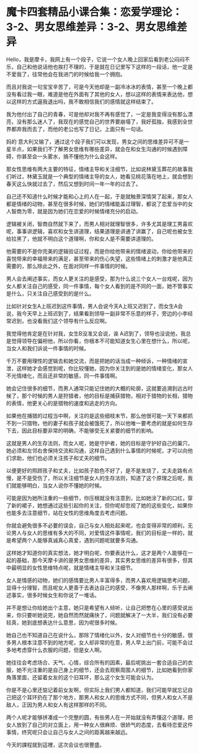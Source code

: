 # 魔卡四套精品小课合集：恋爱学理论：3-2、男女思维差异：3-2、男女思维差异

Hello，我是摩卡，我网上有一个段子，它说一个女人晚上回家后看到老公闷闷不乐，自己和他说话他也挨打不理的，于是就在日记里写下这样的一段话，他一定是不爱我了，往常他会在我进门的时候给我一个拥抱。

而且对我说一句宝宝辛苦了，可是今天他却是一副冷冰冰的表情，甚至一个晚上都没有看过我一眼，难道是他在外面有了其他的女人，想以这样的表情来表达他，想以这样的方式逼我退出吗，我不敢相信我们的感情就这样结束了。

我为他付出了自己的青春，可是他却对我不再有感觉了，一定是我变得没有那么漂亮，没有那么迷人了，我现在的感觉自己的世界要崩塌了，我好孤独，我感到全世界都弃我而去了，而他的老公也写了日记，上面只有一句话。

妈的 意大利又输了，通过这个段子我们可以发现，男女之间的思维差异可不是一星半点，如果我们不了解男女思维有哪些差异，就会在和女生沟通的时候遇到障碍，你甚至会一头雾水，搞不懂他为什么会这样。

那女性思维有两大主要的特征，情绪主导和关注细节，比如说林黛玉葬花的故事我们听过，林黛玉就是一个典型的情绪主导的女人，她看见桃花落在地上，就会想到春天这么快就过去了，然后又想到时间一年一年的过去了。

自己还不知道什么时候才能和心上的人在一起，于是就触景深情哭了起来，那女人都是情绪的动物，甚至在很多时候，她们的情绪能盖过理智，都说了恋爱当中的女人智商为零，就是因为她们在恋爱的时候情绪充分的启动。

逻辑被关闭，智商自然就下来了，而男人相对就理智很多，许多尤其是理工男喜欢呢，事事讲逻辑，喜欢和女生讲道理，结果道理是讲通了讲赢了，自己呢也被女生给拉黑了，他就不明白这个道理啊，你和女人是不需要讲道理的。

他需要的不是你完美的逻辑验证过程，而是你给他带来的情绪波动，你给他带来的喜悦带来的幸福带来的满足，甚至带来的伤心失望，这些情绪上的刺激才是他真正需要的，那么除此之外，在面对同样一件事情的时候。

男人会去阐述事实，而女人更关注的是感受，那为什么说三个女人一台戏呢，因为女人都关注自己的感受，同一件事情，每个女人看到的是不同的一面，她不管事实是什么，只关注自己感受到的是什么。

比如针对女生A上班迟到这件事情，男人会说今天A上班又迟到了，而女生A会说，我今天早上上班迟到了，结果看到领导一副非常不乐意的样子，旁边的小李经常迟到，也没看我们这个领导有什么反应啊。

我觉得他肯定是在针对我，女生B没准又会说，诶 A迟到了，领导也没说他，我总是觉得领导在偏袒他，所以你看，你根本不可能知道女生心里在想什么，所以呢，当女人和我们诉说一件事情的时候。

千万不要用理性的逻辑去和她交流，而是把她的话当成一种倾诉，一种情绪的宣泄，这样她才会感觉到呢，你比较懂她，因为你关注到的是她的情绪变化，那女人不光情绪化，而且还非常的敏感，同一件事情啊。

她会记住很多的细节，而男人通常只能记住她的大概的轮廓，这就要追溯到远古时候了，那个时候的男人是狩猎者，他的目标是捕获猎物，相对于猎物的长相，猎物的表情，他更关心的是猎物的速度和逃走的方向。

如果他在捕猎的过程当中啊，关注的是这些细枝末节，那么他很可能一天下来都抓不到一只猎物，他的妻子和孩子就会被饿死了，所以他唯一要考虑的就是如何生存下去，因此目标要非常的明确，不能够受无关紧要的细节的影响。

这就是男人的生存法则，而女人呢，她是守护者，她的目标是守护好自己的巢穴，她必须和左邻右舍保持交流和沟通，这样自己遇到什么事情的时候呢，才可以向他们求助，他们也必须关注孩子和丈夫的细节。

以便更好的照顾孩子和丈夫，比如孩子脸色不好了，是不是发烧了，丈夫走路有点慢，是不是受伤了，所以关注细节是女人的生存法则，知道了这个原理之后呢，我们就能够明白，当女人说你不懂她的时候。

可能是因为她所注重的一些细节，你压根就没有注意到，比如她涂了新的口红，穿了新的裙子，她想通过这些引起你的关注，但你呢却忽视了她的这些变化，如果你也能多去注意细节，站在女性的思维角度去考虑问题。

你就会避免很多不必要的误会，自己与女人相处起来呢，也会变得非常的顺利，无论男人与女人的思维有多大的不同，对爱情这件事情呢，我们的目标是一样的，就是希望两个人能够真诚真心真爱，遇到问题呢就要多沟通。

这样她才知道你的真实想法，她才明白呢，你要表达什么，这才是两个人能够在一起的基础，那今天摩卡讲的是男女思维的差异，其实男女思维的差异有很多，但其中最明显的女性思维特点呢，就是情绪主导和关注细节。

女人是情感的动物，她们的感情要比男人丰富得多，而男人喜欢用逻辑思考问题，显得十分理智，而且呢女人更善于去表达自己的感受，不像男人那样啊，乐于去阐述事实，很多时候女生和你说了一堆话。

并不是想让你给她出个主意，她只是希望有人倾听，让自己把憋在心里的感受说出来，你只要听她说完，她自然而然就痛快了，问题就解决了一大半，我们没有必要较真，她到底想表达什么意思，因为呢很多时候。

她自己也不知道自己在说什么，那除了情绪化以外，女人对细节也十分的敏感，很多男人根本注意不到的地方呢，女人却非常的在意，男人早上出门前，可能不会过多地考虑穿什么衣服的问题，但是女人啊。

她往往会考虑场合、天气、心情，综合所有的因素，最后呢挑出一套合适自己的衣服，她不光注重的是自己身上的细节，还会去观察周围人的细节，比如她看到你家角落里面，还留着女友的这个旧耳环，那么这个女生可能会认为。

你是不是心里还惦记着前女友啊，但实际上我们男人都知道，我们可能早就忘记自己把这个耳环扔在了那个地方，那男人和女人的思维方式不同，但男人和女人不是敌人，正因为男人和女人有这样那样的不同。

两个人呢才能够拼凑成一个完整的圆，有些男人在一开始就没有弄懂这个道理，把女人放到了自己的对立面上，用一种女人很麻烦、很娇气的态度，去看待恋爱这件事情，终究呢只会让自己与女人之间的距离越来越远。

今天的課程就到這裡，这次会议也很豐盛。